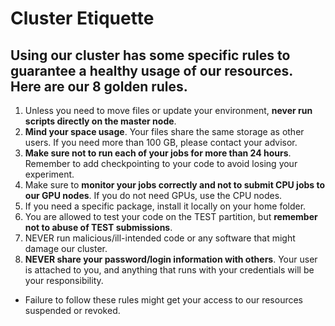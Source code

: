 # Cluster Etiquette

## Using our cluster has some specific rules to guarantee a healthy usage of our resources. Here are our 8 golden rules.

1. Unless you need to move files or update your environment, **never run scripts directly on the master node**.  
2. **Mind your space usage**. Your files share the same storage as other users. If you need more than 100 GB, please contact your advisor.  
3. **Make sure not to run each of your jobs for more than 24 hours**. Remember to add checkpointing to your code to avoid losing your experiment.  
4. Make sure to **monitor your jobs correctly and not to submit CPU jobs to our GPU nodes**. If you do not need GPUs, use the CPU nodes.  
5. If you need a specific package, install it locally on your home folder.  
6. You are allowed to test your code on the TEST partition, but **remember not to abuse of TEST submissions**.  
7. NEVER run malicious/ill-intended code or any software that might damage our cluster.
8. **NEVER share your password/login information with others**. Your user is attached to you, and anything that runs with your credentials will be your responsibility.

- Failure to follow these rules might get your access to our resources suspended or revoked.
